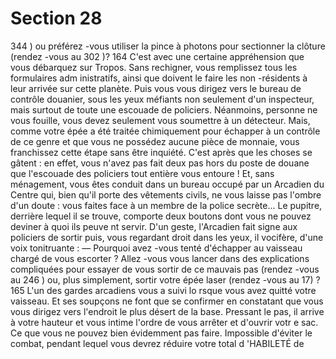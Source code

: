 # Section 28

344 ) ou préférez -vous utiliser la pince à photons pour sectionner
la clôture (rendez -vous au 302 )?
164
C'est avec une certaine appréhension que vous débarquez sur
Tropos. Sans rechigner, vous remplissez tous les formulaires
adm inistratifs, ainsi que doivent le faire les non -résidents à leur
arrivée sur cette planète. Puis vous vous dirigez vers le bureau de
contrôle douanier, sous les yeux méfiants non seulement d'un
inspecteur, mais surtout de toute une escouade de policiers.
Néanmoins, personne ne vous fouille, vous devez seulement vous
soumettre à un détecteur. Mais, comme votre épée a été traitée
chimiquement pour échapper à un contrôle de ce genre et que
vous ne possédez aucune pièce de monnaie, vous franchissez
cette étape sans être inquiété. C'est après que les choses se gâtent
: en effet, vous n'avez pas fait deux pas hors du poste de douane
que l'escouade des policiers tout entière vous entoure ! Et, sans
ménagement, vous êtes conduit dans un bureau occupé par un
Arcadien  du Centre qui, bien qu'il porte des vêtements civils, ne
vous laisse pas l'ombre d'un doute : vous faites face à un membre
de la police secrète... Le pupitre, derrière lequel il se trouve,
comporte deux boutons dont vous ne pouvez deviner à quoi ils
peuve nt servir. D'un geste, l'Arcadien fait signe aux policiers de
sortir puis, vous regardant droit dans les yeux, il vocifère, d'une
voix tonitruante :
— Pourquoi avez -vous tenté d'échapper au vaisseau chargé de
vous escorter ? Allez -vous vous lancer dans des  explications
compliquées pour essayer de vous sortir de ce mauvais pas
(rendez -vous au 246 ) ou, plus simplement, sortir votre épée
laser (rendez -vous au 17) ?
165
L'un des gardes arcadiens vous a suivi lo rsque vous avez quitté
votre vaisseau. Et ses soupçons ne font que se confirmer en
constatant que vous vous dirigez vers l'endroit le plus désert de la
base. Pressant le pas, il arrive à votre hauteur et vous intime
l'ordre de vous arrêter et d'ouvrir votr e sac. Ce que vous ne
pouvez bien évidemment pas faire. Impossible d'éviter le combat,
pendant lequel vous devrez réduire votre total d 'HABILETÉ  de